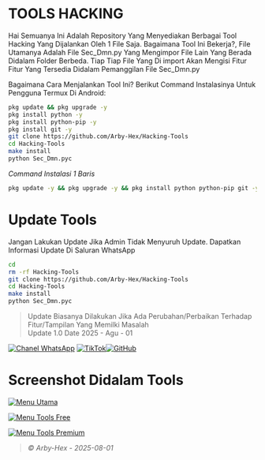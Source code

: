 # TOOLS HACKING
Hai Semuanya
Ini Adalah Repository Yang Menyediakan Berbagai Tool Hacking Yang Dijalankan Oleh 1 File Saja. Bagaimana Tool Ini Bekerja?, File Utamanya Adalah File Sec_Dmn.py Yang Mengimpor File Lain Yang Berada Didalam Folder Berbeda. Tiap Tiap File Yang Di import Akan Mengisi Fitur Fitur Yang Tersedia Didalam Pemanggilan File Sec_Dmn.py

Bagaimana Cara Menjalankan Tool Ini?
Berikut Command Instalasinya Untuk Pengguna Termux Di Android:
```bash
pkg update && pkg upgrade -y
pkg install python -y
pkg install python-pip -y
pkg install git -y
git clone https://github.com/Arby-Hex/Hacking-Tools
cd Hacking-Tools
make install
python Sec_Dmn.pyc
```
_Command Instalasi 1 Baris_
```bash
pkg update -y && pkg upgrade -y && pkg install python python-pip git -y && git clone https://github.com/Arby-Hex/Hacking-Tools && cd Hacking-Tools && make install && python Sec_Dmn.pyc
```
# Update Tools
Jangan Lakukan Update Jika Admin Tidak Menyuruh Update. Dapatkan Informasi Update Di Saluran WhatsApp

```bash
cd
rm -rf Hacking-Tools
git clone https://github.com/Arby-Hex/Hacking-Tools
cd Hacking-Tools
make install
python Sec_Dmn.pyc
```
> Update Biasanya Dilakukan Jika Ada Perubahan/Perbaikan Terhadap Fitur/Tampilan Yang Memilki Masalah                                                
> Update 1.0 Date 2025 - Agu - 01

[![Chanel WhatsApp](https://img.shields.io/badge/Chanel-WhatsApp-green?logo=whatsapp)](https://whatsapp.com/channel/0029Vb6VXlNK5cDJkIjUxi17) [![TikTok](https://img.shields.io/badge/TikTok-Profile-black?logo=tiktok)](https://www.tiktok.com/@viper_exe9)[![GitHub](https://img.shields.io/badge/GitHub-Profile-black?logo=github)](https://github.com/Arby-Hex)

# Screenshot Didalam Tools

[![Menu Utama](https://files.catbox.moe/m5c72s.png)](https://github.com/Arby-Hex/Hacking-Tools)

[![Menu Tools Free](https://files.catbox.moe/i32mx1.png)](https://github.com/Arby-Hex/Hacking-Tools)

[![Menu Tools Premium](https://files.catbox.moe/5dag0h.png)](https://github.com/Arby-Hex/Hacking-Tools)

> _© Arby-Hex - 2025-08-01_
